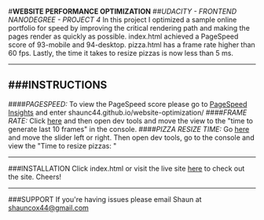 #**WEBSITE PERFORMANCE OPTIMIZATION**
##*UDACITY - FRONTEND NANODEGREE - PROJECT 4*
In this project I optimized a sample online portfolio for speed by 
improving the critical rendering path and making the pages render 
as quickly as possible. index.html achieved a PageSpeed score of 
93-mobile and 94-desktop. pizza.html has a frame rate higher than 
60 fps. Lastly, the time it takes to resize pizzas is now less than 5 ms.

---------------------------------------------------------------------
###INSTRUCTIONS
---------------------------------------------------------------------
####*PAGESPEED:*
To view the PageSpeed score please go to [PageSpeed Insights](https://developers.google.com/speed/pagespeed/insights/) and enter shaunc44.github.io/website-optimization/
####*FRAME RATE:*
Click [here](http://shaunc44.github.io/website-optimization/views/pizza.html) 
and then open dev tools and move the view to the "time to generate 
last 10 frames" in the console.
####*PIZZA RESIZE TIME:*
Go [here](shaunc44.github.io/website-optimization/views/pizza.html) 
and move the slider left or right.  Then open dev tools, go to 
the console and view the "Time to resize pizzas: "

---------------------------------------------------------------------
###INSTALLATION
Click index.html or visit the live site [here](shaunc44.github.io/website-optimization/) to check out the site. Cheers!

---------------------------------------------------------------------
###SUPPORT
If you're having issues please email Shaun at shauncox44@gmail.com